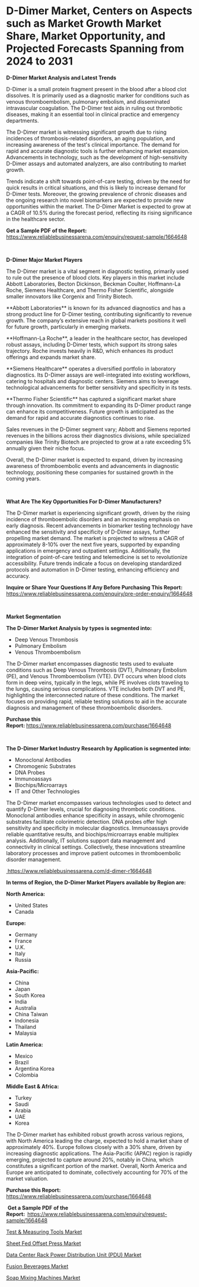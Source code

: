 <p><h1>D-Dimer Market, Centers on Aspects such as Market Growth Market Share, Market Opportunity, and Projected Forecasts Spanning from 2024 to 2031</h1></p><p><strong>D-Dimer Market Analysis and Latest Trends</strong></p>
<p><p>D-Dimer is a small protein fragment present in the blood after a blood clot dissolves. It is primarily used as a diagnostic marker for conditions such as venous thromboembolism, pulmonary embolism, and disseminated intravascular coagulation. The D-Dimer test aids in ruling out thrombotic diseases, making it an essential tool in clinical practice and emergency departments.</p><p>The D-Dimer market is witnessing significant growth due to rising incidences of thrombosis-related disorders, an aging population, and increasing awareness of the test's clinical importance. The demand for rapid and accurate diagnostic tools is further enhancing market expansion. Advancements in technology, such as the development of high-sensitivity D-Dimer assays and automated analyzers, are also contributing to market growth.</p><p>Trends indicate a shift towards point-of-care testing, driven by the need for quick results in critical situations, and this is likely to increase demand for D-Dimer tests. Moreover, the growing prevalence of chronic diseases and the ongoing research into novel biomarkers are expected to provide new opportunities within the market. The D-Dimer Market is expected to grow at a CAGR of 10.5% during the forecast period, reflecting its rising significance in the healthcare sector.</p></p>
<p><strong>Get a Sample PDF of the Report:&nbsp;</strong> <a href="https://www.reliablebusinessarena.com/enquiry/request-sample/1664648?utm_campaign=1331&utm_medium=2&utm_source=Github&utm_content=ia&utm_term=28092024&utm_id=d-dimer">https://www.reliablebusinessarena.com/enquiry/request-sample/1664648</a></p>
<p>&nbsp;</p>
<p><strong>D-Dimer Major Market Players</strong></p>
<p><p>The D-Dimer market is a vital segment in diagnostic testing, primarily used to rule out the presence of blood clots. Key players in this market include Abbott Laboratories, Becton Dickinson, Beckman Coulter, Hoffmann-La Roche, Siemens Healthcare, and Thermo Fisher Scientific, alongside smaller innovators like Corgenix and Trinity Biotech.</p><p>**Abbott Laboratories** is known for its advanced diagnostics and has a strong product line for D-Dimer testing, contributing significantly to revenue growth. The company’s extensive reach in global markets positions it well for future growth, particularly in emerging markets.</p><p>**Hoffmann-La Roche**, a leader in the healthcare sector, has developed robust assays, including D-Dimer tests, which support its strong sales trajectory. Roche invests heavily in R&D, which enhances its product offerings and expands market share.</p><p>**Siemens Healthcare** operates a diversified portfolio in laboratory diagnostics. Its D-Dimer assays are well-integrated into existing workflows, catering to hospitals and diagnostic centers. Siemens aims to leverage technological advancements for better sensitivity and specificity in its tests.</p><p>**Thermo Fisher Scientific** has captured a significant market share through innovation. Its commitment to expanding its D-Dimer product range can enhance its competitiveness. Future growth is anticipated as the demand for rapid and accurate diagnostics continues to rise.</p><p>Sales revenues in the D-Dimer segment vary; Abbott and Siemens reported revenues in the billions across their diagnostics divisions, while specialized companies like Trinity Biotech are projected to grow at a rate exceeding 5% annually given their niche focus.</p><p>Overall, the D-Dimer market is expected to expand, driven by increasing awareness of thromboembolic events and advancements in diagnostic technology, positioning these companies for sustained growth in the coming years.</p></p>
<p>&nbsp;</p>
<p><strong>What Are The Key Opportunities For D-Dimer Manufacturers?</strong></p>
<p><p>The D-Dimer market is experiencing significant growth, driven by the rising incidence of thromboembolic disorders and an increasing emphasis on early diagnosis. Recent advancements in biomarker testing technology have enhanced the sensitivity and specificity of D-Dimer assays, further propelling market demand. The market is projected to witness a CAGR of approximately 8-10% over the next five years, supported by expanding applications in emergency and outpatient settings. Additionally, the integration of point-of-care testing and telemedicine is set to revolutionize accessibility. Future trends indicate a focus on developing standardized protocols and automation in D-Dimer testing, enhancing efficiency and accuracy.</p></p>
<p><strong>Inquire or Share Your Questions If Any Before Purchasing This Report:</strong> <a href="https://www.reliablebusinessarena.com/enquiry/pre-order-enquiry/1664648?utm_campaign=1331&utm_medium=2&utm_source=Github&utm_content=ia&utm_term=28092024&utm_id=d-dimer">https://www.reliablebusinessarena.com/enquiry/pre-order-enquiry/1664648</a></p>
<p>&nbsp;</p>
<p><strong>Market Segmentation</strong></p>
<p><strong>The D-Dimer Market Analysis by types is segmented into:</strong></p>
<p><ul><li>Deep Venous Thrombosis</li><li>Pulmonary Embolism</li><li>Venous Thromboembolism</li></ul></p>
<p><p>The D-Dimer market encompasses diagnostic tests used to evaluate conditions such as Deep Venous Thrombosis (DVT), Pulmonary Embolism (PE), and Venous Thromboembolism (VTE). DVT occurs when blood clots form in deep veins, typically in the legs, while PE involves clots traveling to the lungs, causing serious complications. VTE includes both DVT and PE, highlighting the interconnected nature of these conditions. The market focuses on providing rapid, reliable testing solutions to aid in the accurate diagnosis and management of these thromboembolic disorders.</p></p>
<p><strong>Purchase this Report:&nbsp;</strong><a href="https://www.reliablebusinessarena.com/purchase/1664648?utm_campaign=1331&utm_medium=2&utm_source=Github&utm_content=ia&utm_term=28092024&utm_id=d-dimer">https://www.reliablebusinessarena.com/purchase/1664648</a></p>
<p>&nbsp;</p>
<p><strong>The D-Dimer Market Industry Research by Application is segmented into:</strong></p>
<p><ul><li>Monoclonal Antibodies</li><li>Chromogenic Substrates</li><li>DNA Probes</li><li>Immunoassays</li><li>Biochips/Microarrays</li><li>IT and Other Technologies</li></ul></p>
<p><p>The D-Dimer market encompasses various technologies used to detect and quantify D-Dimer levels, crucial for diagnosing thrombotic conditions. Monoclonal antibodies enhance specificity in assays, while chromogenic substrates facilitate colorimetric detection. DNA probes offer high sensitivity and specificity in molecular diagnostics. Immunoassays provide reliable quantitative results, and biochips/microarrays enable multiplex analysis. Additionally, IT solutions support data management and connectivity in clinical settings. Collectively, these innovations streamline laboratory processes and improve patient outcomes in thromboembolic disorder management.</p></p>
<p><a href="https://www.reliablebusinessarena.com/d-dimer-r1664648?utm_campaign=1331&utm_medium=2&utm_source=Github&utm_content=ia&utm_term=28092024&utm_id=d-dimer">&nbsp;https://www.reliablebusinessarena.com/d-dimer-r1664648</a></p>
<p><strong>In terms of Region, the D-Dimer Market Players available by Region are:</strong></p>
<p>
    <p> <strong> North America: </strong>
        <ul>
            <li>United States</li>
            <li>Canada</li>
        </ul>
        </p> 
    <p> <strong> Europe: </strong>
        <ul>
            <li>Germany</li>
            <li>France</li>
            <li>U.K.</li>
            <li>Italy</li>
            <li>Russia</li>
        </ul>
        </p> 
    <p> <strong> Asia-Pacific: </strong>
        <ul>
            <li>China</li>
            <li>Japan</li>
            <li>South Korea</li>
            <li>India</li>
            <li>Australia</li>
            <li>China Taiwan</li>
            <li>Indonesia</li>
            <li>Thailand</li>
            <li>Malaysia</li>
        </ul>
        </p> 
    <p> <strong> Latin America: </strong>
        <ul>
            <li>Mexico</li>
            <li>Brazil</li>
            <li>Argentina Korea</li>
            <li>Colombia</li>
        </ul>
        </p> 
    <p> <strong> Middle East & Africa: </strong>
        <ul>
            <li>Turkey</li>
            <li>Saudi</li>
            <li>Arabia</li>
            <li>UAE</li>
            <li>Korea</li>
        </ul>
    </p>
    </p>
<p><p>The D-Dimer market has exhibited robust growth across various regions, with North America leading the charge, expected to hold a market share of approximately 40%. Europe follows closely with a 30% share, driven by increasing diagnostic applications. The Asia-Pacific (APAC) region is rapidly emerging, projected to capture around 20%, notably in China, which constitutes a significant portion of the market. Overall, North America and Europe are anticipated to dominate, collectively accounting for 70% of the market valuation.</p></p>
<p><strong>Purchase this Report: </strong><a href="https://www.reliablebusinessarena.com/purchase/1664648?utm_campaign=1331&utm_medium=2&utm_source=Github&utm_content=ia&utm_term=28092024&utm_id=d-dimer">https://www.reliablebusinessarena.com/purchase/1664648</a></p>
<p>&nbsp;<strong>Get a Sample PDF of the Report:&nbsp;&nbsp;</strong><a href="https://www.reliablebusinessarena.com/enquiry/request-sample/1664648?utm_campaign=1331&utm_medium=2&utm_source=Github&utm_content=ia&utm_term=28092024&utm_id=d-dimer">https://www.reliablebusinessarena.com/enquiry/request-sample/1664648</a></p>
<p><strong></strong></p>
<p><p><a href="https://issuu.com/reportprime-2/docs/test-measuring-tools-market-size-20_7558467c1ee761?utm_campaign=1331&utm_medium=2&utm_source=Github&utm_content=ia&utm_term=28092024&utm_id=d-dimer">Test & Measuring Tools Market</a></p><p><a href="https://www.linkedin.com/pulse/sheet-fed-offset-press-market-size-share-trends-analysis-report-wgyjf?utm_campaign=1331&utm_medium=2&utm_source=Github&utm_content=ia&utm_term=28092024&utm_id=d-dimer">Sheet Fed Offset Press Market</a></p><p><a href="https://github.com/joannesouthgate/Market-Research-Report-List-5/blob/main/data-center-rack-power-distribution-unit-pdu-market.md?utm_campaign=1331&utm_medium=2&utm_source=Github&utm_content=ia&utm_term=28092024&utm_id=d-dimer">Data Center Rack Power Distribution Unit (PDU) Market</a></p><p><a href="https://www.linkedin.com/pulse/global-fusion-beverages-market-landscape-future-trends-egzqc?utm_campaign=1331&utm_medium=2&utm_source=Github&utm_content=ia&utm_term=28092024&utm_id=d-dimer">Fusion Beverages Market</a></p><p><a href="https://issuu.com/reportprime-2/docs/soap-mixing-machines-market-size-20_0d249224dde9df?utm_campaign=1331&utm_medium=2&utm_source=Github&utm_content=ia&utm_term=28092024&utm_id=d-dimer">Soap Mixing Machines Market</a></p></p>